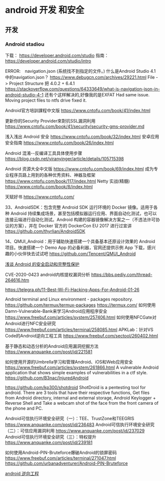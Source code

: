 # android 开发 和安全

## 开发
### Android stadiou
下载： https://developer.android.com/studio
指南：https://developer.android.com/studio/intro


ERROR:　navigation.json (系统找不到指定的文件。)
什么是Android Studio 4.1中的navigation.json？
https://www.debugcn.com/archives/29221.html
File -> Project Structure 把 4.0.2 + 6.4.1
https://stackoverflow.com/questions/64333649/what-is-navigation-json-in-android-studio-4-1
还有个这样解决的,好像我的是EXFAT
Had same issue. Moving project files to ntfs drive fixed it.


Android官方培訓課程中文版 
https://www.cntofu.com/book/41/index.html

更新你的Security Provider來對抗SSL漏洞利用
https://www.cntofu.com/book/41/security/security-gms-provider.md

浅入浅出 Android 安全 
https://www.cntofu.com/book/32/index.html
安卓应用安全指南 
https://www.cntofu.com/book/26/index.html

Android 混淆--反编译工具具体使用步骤
https://blog.csdn.net/yiranyinger/article/details/105715398

Android 资源大全中文版
https://www.cntofu.com/book/69/index.html
成为专业程序员路上用到的各种优秀资料、神器及框架 
https://www.cntofu.com/book/117/index.html
Netty 实战(精髓) 
https://www.cntofu.com/book/8/index.html

天赋好书
https://www.cntofu.com/

33、AndroidSDK：包含完整 Android SDK 运行环境的 Docker 镜像。适用于各种 Android 持续集成场景，甚至包括模拟器运行应用、界面自动化测试，也可以连接云端进行自动化测试。Android 构建的容器镜像解决方案之一（不违法许可协议的方案），并在 Docker 官方的 DockerCon EU 2017 进行过宣讲
https://github.com/thyrlian/AndroidSDK

14、QMUI_Android：用于辅助快速搭建一个具备基本还原设计效果的 Android 项目。快速搭建一个 Demo App 的必备利器，官网还提供示例 App 下载，感兴趣的小伙伴快去试试吧
https://github.com/Tencent/QMUI_Android

[浅谈 Android 的安全启动和完整性保护](https://evilpan.com/2020/11/14/android-secure-boot/)

CVE-2020-0423 android内核提权漏洞分析 
https://bbs.pediy.com/thread-264616.htm

https://telegra.ph/11-Best-Wi-Fi-Hacking-Apps-For-Android-01-26

Android terminal and Linux environment - packages repository.
https://github.com/termux/termux-packages
https://termux.com/
如何使用Damn-Vulnerable-Bank来学习Android应用程序安全
https://www.freebuf.com/articles/system/257406.html
如何使用NFCGate对Android进行NFC安全研究
https://www.freebuf.com/articles/terminal/258085.html
APKLab：针对VS Code的Android逆向工程工具
https://www.freebuf.com/sectool/260402.html

基于静态和动态分析的Android应用漏洞挖掘方法
https://www.anquanke.com/post/id/221581

如何使用开源的Umbrella学习和管理Android、iOS和Web应用安全
https://www.freebuf.com/articles/system/261866.html
A vulnerable Android application that shows simple examples of vulnerabilities in a ctf style.
https://github.com/B3nac/InjuredAndroid

https://github.com/kp300/shotdroid
ShotDroid is a pentesting tool for android. There are 3 tools that have their respective functions, Get files from Android directory, internal and external storage, Android Keylogger + Reverse Shell and Take a webcam shot of the face from the front camera of the phone and PC.

Android可信执行环境安全研究（一）：TEE、TrustZone和TEEGRIS
https://www.anquanke.com/post/id/236483
Android可信执行环境安全研究（二）：可信应用漏洞利用
https://www.anquanke.com/post/id/237029
Android可信执行环境安全研究（三）：特权提升
https://www.anquanke.com/post/id/239181

如何使用Android-PIN-Bruteforce爆破Android的锁屏密码
https://www.freebuf.com/articles/terminal/271047.html
https://github.com/urbanadventurer/Android-PIN-Bruteforce



[android 逆向工程](/doc/sec.sec.reverseEng.android.md)